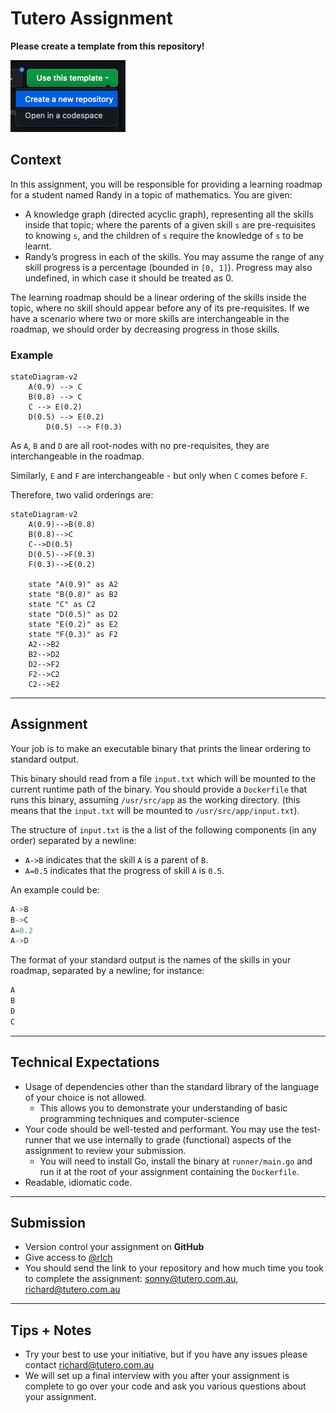 # Tutero Assignment

**Please create a template from this repository!**

![template](.github/template.png)

## Context

In this assignment, you will be responsible for providing a learning roadmap for a student named Randy in a topic of mathematics. You are given:

- A knowledge graph (directed acyclic graph), representing all the skills inside that topic; where the parents of a given skill `s` are pre-requisites to knowing `s`, and the children of `s` require the knowledge of `s` to be learnt.
- Randy’s progress in each of the skills. You may assume the range of any skill progress is a percentage (bounded in `[0, 1]`). Progress may also undefined, in which case it should be treated as 0.

The learning roadmap should be a linear ordering of the skills inside the topic, where no skill should appear before any of its pre-requisites. If we have a scenario where two or more skills are interchangeable in the roadmap, we should order by decreasing progress in those skills.

### Example

```mermaid
stateDiagram-v2
    A(0.9) --> C
    B(0.8) --> C
    C --> E(0.2)
    D(0.5) --> E(0.2)
		D(0.5) --> F(0.3)
```

As `A`, `B` and `D` are all root-nodes with no pre-requisites, they are interchangeable in the roadmap.

Similarly, `E` and `F` are interchangeable - but only when `C` comes before `F`.

Therefore, two valid orderings are:

```mermaid
stateDiagram-v2
    A(0.9)-->B(0.8)
    B(0.8)-->C
    C-->D(0.5)
    D(0.5)-->F(0.3)
    F(0.3)-->E(0.2)

    state "A(0.9)" as A2
    state "B(0.8)" as B2
    state "C" as C2
    state "D(0.5)" as D2
    state "E(0.2)" as E2
    state "F(0.3)" as F2
    A2-->B2
    B2-->D2
    D2-->F2
    F2-->C2
    C2-->E2
```

---

## Assignment

Your job is to make an executable binary that prints the linear ordering to standard output.

This binary should read from a file `input.txt` which will be mounted to the current runtime path of the binary. You should provide a `Dockerfile` that runs this binary, assuming `/usr/src/app` as the working directory. (this means that the `input.txt` will be mounted to `/usr/src/app/input.txt`).

The structure of `input.txt` is the a list of the following components (in any order) separated by a newline:

- `A->B` indicates that the skill `A` is a parent of `B`.
- `A=0.5` indicates that the progress of skill `A` is `0.5`.

An example could be:

```rust
A->B
B->C
A=0.2
A->D
```

The format of your standard output is the names of the skills in your roadmap, separated by a newline; for instance:

```rust
A
B
D
C
```

---

## Technical Expectations

- Usage of dependencies other than the standard library of the language of your choice is not allowed.
  - This allows you to demonstrate your understanding of basic programming techniques and computer-science
- Your code should be well-tested and performant. You may use the test-runner that we use internally to grade (functional) aspects of the assignment to review your submission.
  - You will need to install Go, install the binary at `runner/main.go` and run it at the root of your assignment containing the `Dockerfile`.
- Readable, idiomatic code.

---

## Submission

- Version control your assignment on **GitHub**
- Give access to [@rlch](https://github.com/rlch)
- You should send the link to your repository and how much time you took to complete the assignment: sonny@tutero.com.au, richard@tutero.com.au

---

## Tips + Notes

- Try your best to use your initiative, but if you have any issues please contact [richard@tutero.com.au](mailto:richard@tutero.com.au)
- We will set up a final interview with you after your assignment is complete to go over your code and ask you various questions about your assignment.

